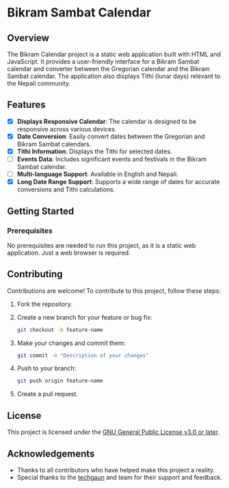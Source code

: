
# Bikram Sambat Calendar

## Overview

The Bikram  Calendar project is a static web application built with HTML and JavaScript. It provides a user-friendly interface for a Bikram Sambat calendar and  converter between the Gregorian calendar and the Bikram Sambat calendar. The application also displays Tithi (lunar days) relevant to the Nepali community.

## Features

- [x] **Displays Responsive Calendar**: The calendar is designed to be responsive across various devices.
- [x] **Date Conversion**: Easily convert dates between the Gregorian and Bikram Sambat calendars.
- [x] **Tithi Information**: Displays the Tithi for selected dates.
- [ ] **Events Data**: Includes significant events and festivals in the Bikram Sambat calendar.
- [ ] **Multi-language Support**: Available in English and Nepali.
- [x] **Long Date Range Support**: Supports a wide range of dates for accurate conversions and Tithi calculations.

## Getting Started

### Prerequisites

No prerequisites are needed to run this project, as it is a static web application. Just a web browser is required.

## Contributing

Contributions are welcome! To contribute to this project, follow these steps:

1. Fork the repository.
2. Create a new branch for your feature or bug fix:

   ```bash
   git checkout -b feature-name
   ```

3. Make your changes and commit them:

   ```bash
   git commit -m "Description of your changes"
   ```

4. Push to your branch:

   ```bash
   git push origin feature-name
   ```

5. Create a pull request.

## License

This project is licensed under the [GNU General Public License v3.0 or later](https://www.gnu.org/licenses/gpl-3.0.html).

## Acknowledgements

- Thanks to all contributors who have helped make this project a reality.
- Special thanks to the [techgaun](https://www.techgaun.com/) and team  for their support and feedback.